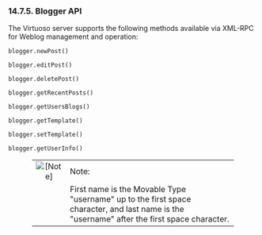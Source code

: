 <div id="bloggerapi" class="section">

<div class="titlepage">

<div>

<div>

### 14.7.5. Blogger API

</div>

</div>

</div>

The Virtuoso server supports the following methods available via XML-RPC
for Weblog management and operation:

`blogger.newPost()`

`blogger.editPost()`

`blogger.deletePost()`

`blogger.getRecentPosts()`

`blogger.getUsersBlogs()`

`blogger.getTemplate()`

`blogger.setTemplate()`

`blogger.getUserInfo()`

<div class="note" style="margin-left: 0.5in; margin-right: 0.5in;">

|                              |                                                                                                                                             |
|:----------------------------:|:--------------------------------------------------------------------------------------------------------------------------------------------|
| ![\[Note\]](images/note.png) | Note:                                                                                                                                       |
|                              | First name is the Movable Type "username" up to the first space character, and last name is the "username" after the first space character. |

</div>

</div>
